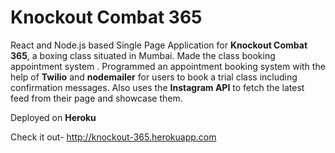 # Knockout Combat 365
React and Node.js based Single Page Application for **Knockout Combat 365**, a boxing class situated in Mumbai.
Made the class booking appointment system .
Programmed an appointment booking system with the help of **Twilio** and **nodemailer** for users to book a trial class including confirmation messages. Also uses the **Instagram API** to fetch the latest feed from their page and showcase them.

Deployed on **Heroku**

Check it out- http://knockout-365.herokuapp.com


